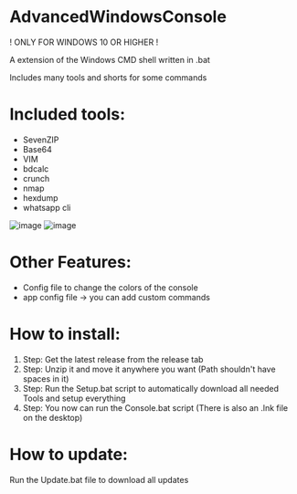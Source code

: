 # AdvancedWindowsConsole
! ONLY FOR WINDOWS 10 OR HIGHER !

A extension of the Windows CMD shell written in .bat

Includes many tools and shorts for some commands

# Included tools:
- SevenZIP
- Base64
- VIM
- bdcalc
- crunch
- nmap
- hexdump
- whatsapp cli

![image](https://user-images.githubusercontent.com/63254202/172021554-4094a327-31ab-4133-be60-74bc2a21f4cf.png)
![image](https://user-images.githubusercontent.com/63254202/172021562-3277ea48-4d97-4801-9fa5-9e5dd51cbb6d.png)

# Other Features:
- Config file to change the colors of the console
- app config file -> you can add custom commands

# How to install:
1. Step:      Get the latest release from the release tab
2. Step:      Unzip it and move it anywhere you want (Path shouldn't have spaces in it)
3. Step:      Run the Setup.bat script to automatically download all needed Tools and setup everything
4. Step:      You now can run the Console.bat script (There is also an .lnk file on the desktop)

# How to update:
Run the Update.bat file to download all updates
